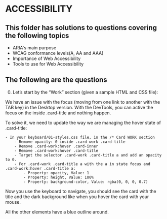 # ACCESSIBILITY

## This folder has solutions to questions covering the following topics
- ARIA's main purpose
- WCAG conformance levels(A, AA and AAA)
- Importance of Web Accessibility
- Tools to use for Web Accessibility

## The following are the questions
0. Let’s start by the “Work” section (given a sample HTML and CSS file):

We have an issue with the focus (moving from one link to another with the TAB key) in the Desktop version. With the DevTools, you can active the focus on the <a> inside .card-title and nothing happen.

To solve it, we need to update the way we are managing the hover state of .card-title:

    - In your keyboard/01-styles.css file, in the /* Card WORK section
        - Remove opacity: 0 inside .card-work .card-title
        - Remove .card-work:hover .card-inner
        - Remove .card-work:hover .card-title
        - Target the selector .card-work .card-title a and add an opacity to 0.
        - For .card-work .card-title a with the a in state focus and .card-work:hover .card-title a:
            - Property: opacity, Value: 1
            - Property: height, Value: 100%
            - Property: background-color, Value: rgba(0, 0, 0, 0.7)
Now you use the keyboard to navigate, you should see the card with the title and the dark background like when you hover the card with your mouse.

All the other elements have a blue outline around.
